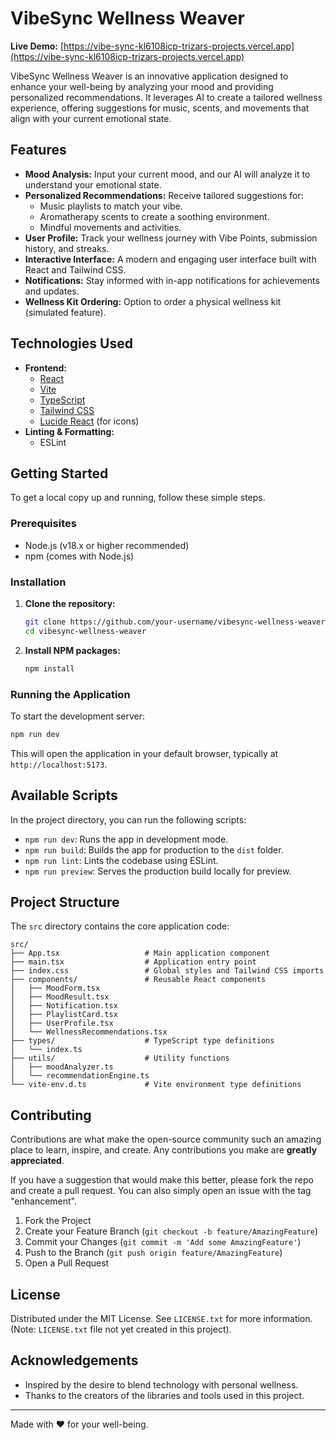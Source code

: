 # VibeSync Wellness Weaver

**Live Demo:** [https://vibe-sync-kl6108icp-trizars-projects.vercel.app](https://vibe-sync-kl6108icp-trizars-projects.vercel.app)

VibeSync Wellness Weaver is an innovative application designed to enhance your well-being by analyzing your mood and providing personalized recommendations. It leverages AI to create a tailored wellness experience, offering suggestions for music, scents, and movements that align with your current emotional state.

## Features

*   **Mood Analysis:** Input your current mood, and our AI will analyze it to understand your emotional state.
*   **Personalized Recommendations:** Receive tailored suggestions for:
    *   Music playlists to match your vibe.
    *   Aromatherapy scents to create a soothing environment.
    *   Mindful movements and activities.
*   **User Profile:** Track your wellness journey with Vibe Points, submission history, and streaks.
*   **Interactive Interface:** A modern and engaging user interface built with React and Tailwind CSS.
*   **Notifications:** Stay informed with in-app notifications for achievements and updates.
*   **Wellness Kit Ordering:** Option to order a physical wellness kit (simulated feature).

## Technologies Used

*   **Frontend:**
    *   [React](https://reactjs.org/)
    *   [Vite](https://vitejs.dev/)
    *   [TypeScript](https://www.typescriptlang.org/)
    *   [Tailwind CSS](https://tailwindcss.com/)
    *   [Lucide React](https://lucide.dev/) (for icons)
*   **Linting & Formatting:**
    *   ESLint

## Getting Started

To get a local copy up and running, follow these simple steps.

### Prerequisites

*   Node.js (v18.x or higher recommended)
*   npm (comes with Node.js)

### Installation

1.  **Clone the repository:**
    ```bash
    git clone https://github.com/your-username/vibesync-wellness-weaver.git
    cd vibesync-wellness-weaver
    ```
2.  **Install NPM packages:**
    ```bash
    npm install
    ```

### Running the Application

To start the development server:

```bash
npm run dev
```

This will open the application in your default browser, typically at `http://localhost:5173`.

## Available Scripts

In the project directory, you can run the following scripts:

*   `npm run dev`: Runs the app in development mode.
*   `npm run build`: Builds the app for production to the `dist` folder.
*   `npm run lint`: Lints the codebase using ESLint.
*   `npm run preview`: Serves the production build locally for preview.

## Project Structure

The `src` directory contains the core application code:

```
src/
├── App.tsx                   # Main application component
├── main.tsx                  # Application entry point
├── index.css                 # Global styles and Tailwind CSS imports
├── components/               # Reusable React components
│   ├── MoodForm.tsx
│   ├── MoodResult.tsx
│   ├── Notification.tsx
│   ├── PlaylistCard.tsx
│   ├── UserProfile.tsx
│   └── WellnessRecommendations.tsx
├── types/                    # TypeScript type definitions
│   └── index.ts
├── utils/                    # Utility functions
│   ├── moodAnalyzer.ts
│   └── recommendationEngine.ts
└── vite-env.d.ts             # Vite environment type definitions
```

## Contributing

Contributions are what make the open-source community such an amazing place to learn, inspire, and create. Any contributions you make are **greatly appreciated**.

If you have a suggestion that would make this better, please fork the repo and create a pull request. You can also simply open an issue with the tag "enhancement".

1.  Fork the Project
2.  Create your Feature Branch (`git checkout -b feature/AmazingFeature`)
3.  Commit your Changes (`git commit -m 'Add some AmazingFeature'`)
4.  Push to the Branch (`git push origin feature/AmazingFeature`)
5.  Open a Pull Request

## License

Distributed under the MIT License. See `LICENSE.txt` for more information. (Note: `LICENSE.txt` file not yet created in this project).

## Acknowledgements

*   Inspired by the desire to blend technology with personal wellness.
*   Thanks to the creators of the libraries and tools used in this project.

---

Made with ❤️ for your well-being.
